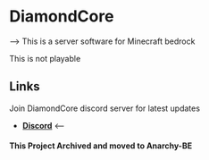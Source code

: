 # DiamondCore
-->
This is a server software for Minecraft bedrock

This is not playable

## Links
Join DiamondCore discord server for latest updates

* __[Discord](https://discord.gg/SWZKcPBmpD)__
<--

#### This Project Archived and moved to Anarchy-BE
